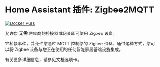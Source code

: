 # Home Assistant 插件: Zigbee2MQTT

[![Docker Pulls](https://img.shields.io/docker/pulls/zigbee2mqtt/zigbee2mqtt-amd64.svg?style=flat-square&logo=docker)](https://cloud.docker.com/u/dwelch2101/repository/docker/zigbee2mqtt/zigbee2mqtt-amd64)

允许您 **无需** 供应商的桥接器或网关即可使用 Zigbee 设备。

它桥接事件，并允许您通过 MQTT 控制您的 Zigbee 设备。通过这种方式，您可以将 Zigbee 设备与您正在使用的任何智能家居基础设施集成。

有关更多详细信息，请参见文档选项卡。